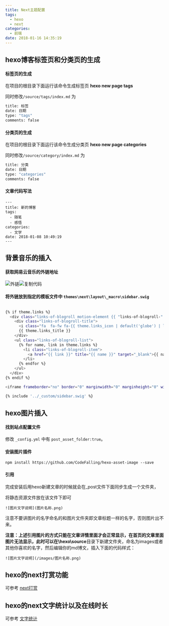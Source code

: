 ```yaml
---
title: Next主题配置
tags:
  - hexo
  - next
categories:
  - 前端
date: 2018-01-16 14:35:19
---
```


## hexo博客标签页和分类页的生成

#### 标签页的生成

在项目的根目录下面运行该命令生成标签页  **hexo new page tags**

同时修改`/source/tags/index.md` 为

``` bash
title: 标签
date: 日期
type: "tags"
comments: false
```
#### 分类页的生成

在项目的根目录下面运行该命令生成分类页  **hexo new page categories**

同时修改`/source/category/index.md` 为

``` bash
title: 分类
date: 日期
type: "categories"
comments: false
```
#### 文章代码写法

    ---
    title: 新的博客
    tags:
      - 随笔
      - 感悟
    categories:
      - 文学
    date: 2018-01-08 10:49:19
    ---
## 背景音乐的插入

#### 获取网易云音乐的外链地址

![外链](/img/next-setting/music.png)![复制代码](/img/next-setting/music2.png)

#### 将外链放到指定的模板文件中 `themes\next\layout\_macro\sidebar.swig`

``` bash

{% if theme.links %}
  <div class="links-of-blogroll motion-element {{ "links-of-blogroll-" + theme.links_layout | default('inline') }}">
    <div class="links-of-blogroll-title">
      <i class="fa  fa-fw fa-{{ theme.links_icon | default('globe') | lower }}"></i>
      {{ theme.links_title }}
    </div>
    <ul class="links-of-blogroll-list">
      {% for name, link in theme.links %}
        <li class="links-of-blogroll-item">
          <a href="{{ link }}" title="{{ name }}" target="_blank">{{ name }}</a>
        </li>
      {% endfor %}
    </ul>
  </div>
{% endif %}

<iframe frameborder="no" border="0" marginwidth="0" marginheight="0" width=330 height=86 src="//music.163.com/outchain/player?type=2&id=252563&auto=1&height=66"></iframe>

{% include '../_custom/sidebar.swig' %}


```

## hexo图片插入

#### 找到站点配置文件 

修改 `_config.yml` 中有 `post_asset_folder:true`。

#### 安装图片插件

`npm install https://github.com/CodeFalling/hexo-asset-image --save`


#### 引用

完成安装后用hexo新建文章的时候就会在_post文件下面同步生成一个文件夹，

将静态资源文件放在该文件下即可

` ![图片文字说明](图片名称.png) `

注意不要讲图片的名字命名的和图片文件夹即文章标题一样的名字，否则图片出不来。


**注意：**上述引用图片的方式只能在文章详情里面才会正常显示，在首页的文章里面图片无法显示，此时可以在**\hexo\source**目录下新建文件夹，命名为images或者其他你喜欢的名字，然后编辑你的md博文，插入下面的代码样式：

` ![图片文字说明](/images/图片名称.png) `

## hexo的next打赏功能

可参考  [next打赏](http://blog.csdn.net/lcyaiym/article/details/76796545)

## hexo的next文字统计以及在线时长

可参考  [文字统计](http://blog.csdn.net/wangxw725/article/details/71602256?utm_source=itdadao&utm_medium=referral)

